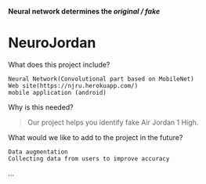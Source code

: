 **Neural network determines the _original / fake_**
# NeuroJordan

What does this project include?
```
Neural Network(Convolutional part based on MobileNet)
Web site(https://njru.herokuapp.com/)
mobile application (android)
```

Why is this needed?
>Our project helps you identify fake Air Jordan 1 High.

What would we like to add to the project in the future?
```
Data augmentation
Collecting data from users to improve accuracy
```

...
